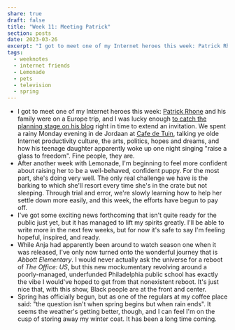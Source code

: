 ```yaml
---
share: true
draft: false
title: "Week 11: Meeting Patrick"
section: posts
date: 2023-03-26
excerpt: "I got to meet one of my Internet heroes this week: Patrick Rhone and his family were on a Europe trip, and I was lucky enough to catch the planning stage on his blog right in time to extend an invitation."
tags:
  - weeknotes
  - internet friends
  - Lemonade
  - pets
  - television
  - spring
---
```


- I got to meet one of my Internet heroes this week: [Patrick Rhone](patrickrhone.com) and his family were on a Europe trip, and I was lucky enough [to catch the planning stage on his blog](https://www.patrickrhone.net/13189-2/) right in time to extend an invitation. We spent a rainy Monday evening in de Jordaan at [Cafe de Tuin](http://www.cafedetuin.nl/), talking ye olde Internet productivity culture, the arts, politics, hopes and dreams, and how his teenage daughter apparently woke up one night singing "raise a glass to freedom". Fine people, they are.
- After another week with Lemonade, I'm beginning to feel more confident about raising her to be a well-behaved, confident puppy. For the most part, she's doing very well. The only real challenge we have is the barking to which she'll resort every time she's in the crate but not sleeping. Through trial and error, we're slowly learning how to help her settle down more easily, and this week, the efforts have begun to pay off.
- I've got some exciting news forthcoming that isn't quite ready for the public just yet, but it has managed to lift my spirits greatly. I'll be able to write more in the next few weeks, but for now it's safe to say I'm feeling hopeful, inspired, and ready.
- While Anja had apparently been around to watch season one when it was released, I've only now turned onto the wonderful journey that is _Abbott Elementary_. I would never actually ask the universe for a reboot of _The Office: US_, but this new mockumentary revolving around a poorly-managed, underfunded Philadelphia public school has exactly the vibe I would've hoped to get from that nonexistent reboot. It's just nice that, with this show, Black people are at the front and center.
- Spring has officially begun, but as one of the regulars at my coffee place said: "the question isn't when spring begins but when  rain ends". It seems the weather's getting better, though, and I can feel I'm on the cusp of storing away my winter coat. It has been a long time coming.
